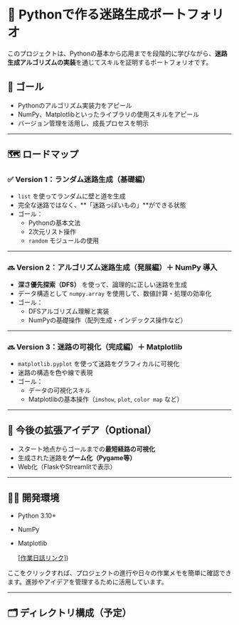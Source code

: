 # 🧩 Pythonで作る迷路生成ポートフォリオ

このプロジェクトは、Pythonの基本から応用までを段階的に学びながら、**迷路生成アルゴリズムの実装**を通じてスキルを証明するポートフォリオです。

## 🎯 ゴール
- Pythonのアルゴリズム実装力をアピール
- NumPy、Matplotlibといったライブラリの使用スキルをアピール
- バージョン管理を活用し、成長プロセスを明示

---

## 🗺️ ロードマップ

### ✅ Version 1：ランダム迷路生成（基礎編）
- `list` を使ってランダムに壁と道を生成
- 完全な迷路ではなく、**「迷路っぽいもの」**ができる状態
- ゴール：
  - Pythonの基本文法
  - 2次元リスト操作
  - `random` モジュールの使用

---

### 🔜 Version 2：アルゴリズム迷路生成（発展編）＋ NumPy 導入
- **深さ優先探索（DFS）** を使って、論理的に正しい迷路を生成
- データ構造として `numpy.array` を使用して、数値計算・処理の効率化
- ゴール：
  - DFSアルゴリズム理解と実装
  - NumPyの基礎操作（配列生成・インデックス操作など）

---

### 🔜 Version 3：迷路の可視化（完成編）＋ Matplotlib
- `matplotlib.pyplot` を使って迷路をグラフィカルに可視化
- 迷路の構造を色や線で表現
- ゴール：
  - データの可視化スキル
  - Matplotlibの基本操作（`imshow`, `plot`, `color map` など）

---

## 🚧 今後の拡張アイデア（Optional）
- スタート地点からゴールまでの**最短経路の可視化**
- 生成された迷路を**ゲーム化（Pygame等）**
- Web化（FlaskやStreamlitで表示）

---

## 👨‍💻 開発環境
- Python 3.10+
- NumPy
- Matplotlib

  [[作業日誌リンク]](https://github.com/yukimasa0705/maze_python/tree/main/dailyReport))

ここをクリックすれば、プロジェクトの進行や日々の作業メモを簡単に確認できます。進捗やアイデアを管理するために活用しています。

---

## 🗂️ ディレクトリ構成（予定）

